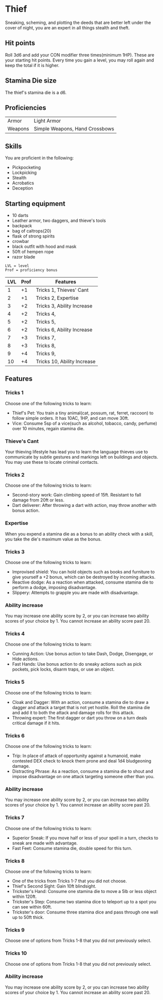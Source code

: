 # Thief
Sneaking, scheming, and plotting the deeds that are better left under the cover of night, you are an expert in all things stealth and theft.

## Hit points
Roll 3d6 and add your CON modifier three times(minimum 1HP). These are your starting hit points. Every time you gain a level, you may roll again and keep the total if it is higher.

## Stamina Die size
The thief's stamina die is a d6.

## Proficiencies

|               |                                |
|:--------------|--------------------------------|
| Armor         | Light Armor                    |
| Weapons       | Simple Weapons, Hand Crossbows |



## Skills
You are proficient in the following:
- Pickpocketing
- Lockpicking
- Stealth
- Acrobatics
- Deception

## Starting equipment
- 10 darts
- Leather armor, two daggers, and thieve's tools
- backpack
- bag of caltrops(20)
- flask of strong spirits
- crowbar
- black outfit with hood and mask
- 50ft of hempen rope
- razor blade

```
LVL = level
Prof = proficiency bonus
```

| LVL |Prof |       Features             |
|:----|-----|----------------------------|
|   1 | +1  | Tricks 1, Thieves' Cant    |
|   2 | +1  | Tricks 2, Expertise        |
|   3 | +2  | Tricks 3, Ability Increase |
|   4 | +2  | Tricks 4,                  |
|   5 | +2  | Tricks 5,                  |
|   6 | +2  | Tricks 6, Ability Increase |
|   7 | +3  | Tricks 7,                  |
|   8 | +3  | Tricks 8,                  |
|   9 | +4  | Tricks 9,                  |
|  10 | +4  | Tricks 10, Ability Increase|


## Features

### Tricks 1
Choose one of the following tricks to learn:
- Thief's Pet: You train a tiny animal(cat, possum, rat, ferret, raccoon) to follow simple orders. It has 10AC, 1HP, and can move 30ft. 
- Vice: Consume 5sp of a vice(such as alcohol, tobacco, candy, perfume) over 10 minutes, regain stamina die.

### Thieve's Cant
Your thieving lifestyle has lead you to learn the language thieves use to communicate by subtle gestures and markings left on buildings and objects. You may use these to locate criminal contacts.

### Tricks 2
Choose one of the following tricks to learn:
- Second-story work: Gain climbing speed of 15ft. Resistant to fall damage from 20ft or less.
- Dart deliverer: After throwing a dart with action, may throw another with bonus action.

### Expertise
When you expend a stamina die as a bonus to an ability check with a skill, you take the die's maximum value as the bonus.

### Tricks 3
Choose one of the following tricks to learn:
- Improvised shield: You can hold objects such as books and furniture to give yourself a +2 bonus, which can be destroyed by incoming attacks.
- Reactive dodge: As a reaction when attacked, consume stamina die to perform a dodge, imposing disadvantage.
- Slippery: Attempts to grapple you are made with disadvantage.

### Ability increase
You may increase one ability score by 2, or you can increase two ability scores of your choice by 1. You cannot increase an ability score past 20.

### Tricks 4
Choose one of the following tricks to learn:
- Cunning Action: Use bonus action to take Dash, Dodge, Disengage, or Hide actions.
- Fast Hands: Use bonus action to do sneaky actions such as pick pockets, pick locks, disarm traps, or use an object.

### Tricks 5
Choose one of the following tricks to learn:
- Cloak and Dagger: With an action, consume a stamina die to draw a dagger and attack a target that is not yet hostile. Roll the stamina die and add it to both the attack and damage rolls for this attack.
- Throwing expert: The first dagger or dart you throw on a turn deals critical damage if it hits.

### Tricks 6
Choose one of the following tricks to learn:
- Trip: In place of attack of opportunity against a humanoid, make contested DEX check to knock them prone and deal 1d4 bludgeoning damage.
- Distracting Phrase: As a reaction, consume a stamina die to shout and impose disadvantage on one attack targeting someone other than you.

### Ability increase
You may increase one ability score by 2, or you can increase two ability scores of your choice by 1. You cannot increase an ability score past 20.

### Tricks 7
Choose one of the following tricks to learn:
- Superior Sneak: If you move half or less of your spell in a turn, checks to sneak are made with advantage.
- Fast Feet: Consume stamina die, double speed for this turn.

### Tricks 8
Choose one of the following tricks to learn:
- One of the tricks from Tricks 1-7 that you did not choose.
- Thief's Second Sight: Gain 10ft blindsight.
- Trickster's Hand: Consume one stamina die to move a 5lb or less object within 120ft.
- Trickster's Step: Consume two stamina dice to teleport up to a spot you can see within 60ft.
- Trickster's door: Consume three stamina dice and pass through one wall up to 50ft thick.

### Tricks 9
Choose one of options from Tricks 1-8 that you did not previously select.

### Tricks 10
Choose one of options from Tricks 1-8 that you did not previously select.

### Ability increase
You may increase one ability score by 2, or you can increase two ability scores of your choice by 1. You cannot increase an ability score past 20.